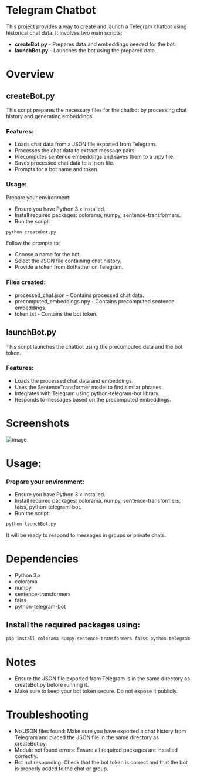 # Telegram Chatbot

This project provides a way to create and launch a Telegram chatbot using historical chat data. It involves two main scripts:

- **createBot.py** - Prepares data and embeddings needed for the bot.
- **launchBot.py** - Launches the bot using the prepared data.

# Overview

## createBot.py

This script prepares the necessary files for the chatbot by processing chat history and generating embeddings.

### Features:

- Loads chat data from a JSON file exported from Telegram.
- Processes the chat data to extract message pairs.
- Precomputes sentence embeddings and saves them to a .npy file.
- Saves processed chat data to a .json file.
- Prompts for a bot name and token.

### Usage:

Prepare your environment:

- Ensure you have Python 3.x installed.
- Install required packages: colorama, numpy, sentence-transformers.
- Run the script:

```bash
python createBot.py
```

Follow the prompts to:

- Choose a name for the bot.
- Select the JSON file containing chat history.
- Provide a token from BotFather on Telegram.

### Files created:

- processed_chat.json - Contains processed chat data.
- precomputed_embeddings.npy - Contains precomputed sentence embeddings.
- token.txt - Contains the bot token.

## launchBot.py

This script launches the chatbot using the precomputed data and the bot token.

### Features:

- Loads the processed chat data and embeddings.
- Uses the SentenceTransformer model to find similar phrases.
- Integrates with Telegram using python-telegram-bot library.
- Responds to messages based on the precomputed embeddings.

# Screenshots
![image](https://github.com/user-attachments/assets/07623c99-9e9e-4ed4-8e50-8d19cb83d559)


# Usage:
### Prepare your environment:

- Ensure you have Python 3.x installed.
- Install required packages: colorama, numpy, sentence-transformers, faiss, python-telegram-bot.
- Run the script:

```bash
python launchBot.py
```


It will be ready to respond to messages in groups or private chats.


# Dependencies

- Python 3.x
- colorama
- numpy
- sentence-transformers
- faiss
- python-telegram-bot
## Install the required packages using:

```bash
pip install colorama numpy sentence-transformers faiss python-telegram-bot
```

# Notes

- Ensure the JSON file exported from Telegram is in the same directory as createBot.py before running it.
- Make sure to keep your bot token secure. Do not expose it publicly.

# Troubleshooting

- No JSON files found: Make sure you have exported a chat history from Telegram and placed the JSON file in the same directory as createBot.py.
- Module not found errors: Ensure all required packages are installed correctly.
- Bot not responding: Check that the bot token is correct and that the bot is properly added to the chat or group.
